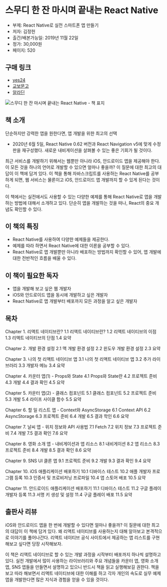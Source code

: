 # 스무디 한 잔 마시며 끝내는 React Native

- 부제: React Native로 실전 스마트폰 앱 만들기
- 저자: 김정헌
- 출간/배본가능일: 2019년 11월 22일
- 정가: 30,000원
- 페이지: 520

## 구매 링크

- [yes24](http://www.yes24.com/Product/Goods/82895471?Acode=101)
- [교보문고](http://www.kyobobook.co.kr/product/detailViewKor.laf?ejkGb=KOR&mallGb=KOR&barcode=9791190014625&orderClick=LEa&Kc=)
- [알라딘](https://www.aladin.co.kr/shop/wproduct.aspx?ItemId=216744127)

![스무디 한 잔 마시며 끝내는 React Native - 책 표지](https://user-images.githubusercontent.com/21074282/68739036-37ef2000-062b-11ea-940c-526c962ba729.jpg)

## 책 소개

단순하지만 강력한 앱을 원한다면,
앱 개발을 위한 최고의 선택

- 2020년 6월 5일, React Native 0.62 버전과 React Navigation v5에 맞게 수정판을 재구성했다. 새로운 내비게이션을 살펴볼 수 있는 좋은 기회가 될 것이다.

최근 서비스를 개발하기 위해서는 웹뿐만 아니라 iOS, 안드로이드 앱을 제공해야 한다. 이 모든 것을 하나의 언어로 개발할 수 있으면 얼마나 좋을까? 이 질문에 대한 최고의 대답이 이 책에 담겨 있다. 이 책을 통해 자바스크립트를 사용하는 React Native를 공부하게 되면, 웹 서비스는 물론이고 iOS, 안드로이드 앱 개발까지 할 수 있게 된다는 것이다.

이 책에서는 실전에서도 사용할 수 있는 다양한 예제를 통해 React Native로 앱을 개발하는 방법에 대해서 소개하고 있다. 단순히 앱을 개발하는 것을 떠나, React의 중요 개념도 확인할 수 있다.

## 이 책의 특징

- React Native를 사용하여 다양한 예제들을 제공한다.
- 예제를 따라 하면서 React Native에 대한 이론을 공부할 수 있다.
- React Native로 앱 개발뿐만 아니라 배포하는 방법까지 확인할 수 있어, 앱 개발에 대한 전반적인 흐름을 배울 수 있다.

## 이 책이 필요한 독자

- 앱을 개발해 보고 싶은 웹 개발자
- iOS와 안드로이드 앱을 동시에 개발하고 싶은 개발자
- React Native로 앱 개발부터 배포까지 모든 과정을 알고 싶은 개발자

## 목차

Chapter 1. 리액트 네이티브란?
1.1 리액트 네이티브란?
1.2 리액트 네이티브의 이점
1.3 리액트 네이티브의 단점
1.4 요약

Chapter 2. 개발 환경 설정
2.1 맥 개발 환경 설정
2.2 윈도우 개발 환경 설정
2.3 요약

Chapter 3. 나의 첫 리액트 네이티브 앱
3.1 나의 첫 리액트 네이티브 앱
3.2 추가 라이브러리
3.3 개발자 메뉴
3.4 요약

Chapter 4. 카운터 앱(1) - Props와 State
4.1 Props와 State란
4.2 프로젝트 준비
4.3 개발
4.4 결과 확인
4.5 요약

Chapter 5. 카운터 앱(2) - 클래스 컴포넌트
5.1 클래스 컴포넌트
5.2 프로젝트 준비
5.3 개발
5.4 라이프 사이클 함수
5.5 요약

Chapter 6. 할 일 리스트 앱 - Context와 AsyncStorage
6.1 Context API
6.2 AsyncStorage
6.3 프로젝트 준비
6.4 개발
6.5 결과 학인
6.6 요약

Chapter 7. 날씨 앱 - 위치 정보와 API 사용법
7.1 Fetch
7.2 위치 정보
7.3 프로젝트 준비
7.4 개발
7.5 결과 확인
7.6 요약

Chapter 8. 영화 소개 앱 - 내비게이션과 앱 리소스
8.1 내비게이션
8.2 앱 리소스
8.3 프로젝트 준비
8.4 개발
8.5 결과 확인
8.6 요약

Chapter 9. SNS UI 클론 앱
9.1 프로젝트 준비
9.2 개발
9.3 결과 확인
9.4 요약

Chapter 10. iOS 애플리케이션 배포하기
10.1 디바이스 테스트
10.2 애플 개발자 프로그램 등록
10.3 인증서 및 프로비저닝 프로파일
10.4 앱 스토어 배포
10.5 요약

Chapter 11. 안드로이드 애플리케이션 배포하기
11.1 디바이스 테스트
11.2 구글 플레이 개발자 등록
11.3 서명 키 생성 및 설정
11.4 구글 플레이 배포
11.5 요약

## 출판사 리뷰
iOS와 안드로이드 앱을 한 번에 개발할 수 있다면 얼마나 좋을까? 이 질문에 대한 최고의 대답이 이 책에 담겨 있다. 왜 리액트 네이티브를 사용하는지 대해 알아보고 본격적으로 이야기를 풀어나간다. 리액트 네이티브 공식 사이트에서 제공하는 앱 리스트를 구현해보고 싶다면 당장 시작해보자.

이 책은 리액트 네이티브로 할 수 있는 개발 과정을 시작부터 배포까지 하나씩 설명하고 있다. 실전 개발에서 많이 사용하는 라이브러리와 주요 개념들을 카운터 앱, 영화 소개 앱, SNS 앱들을 만들면서 설명하고 있으니 반드시 책을 읽고 실행해보길 권한다. 책을 보고 따라 해보면서 리액트 네이티브에 대한 이해를 하고 각자 개인의 속도로 실무 예제 앱을 개발한다면 많은 지식과 경험을 얻을 수 있을 것이다.
